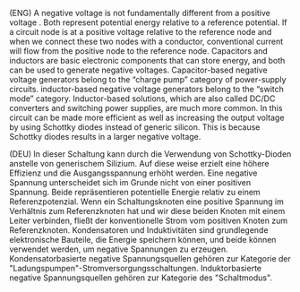 
(ENG) A negative voltage is not fundamentally different from a positive voltage . Both represent potential energy relative to a reference potential. If a circuit node is at a positive voltage relative to the reference node and when we connect these two nodes with a conductor, conventional current will flow from the positive node to the reference node. Capacitors and inductors are basic electronic components that can store energy, and both can be used to generate negative voltages. Capacitor-based negative voltage generators belong to the “charge pump” category of power-supply circuits. inductor-based negative voltage generators belong to the “switch mode” category. Inductor-based solutions, which are also called DC/DC converters and switching power supplies, are much more common.
In this circuit can be made more efficient as well as increasing the output voltage by using Schottky diodes instead of generic silicon. This is because Schottky diodes  results in a larger negative voltage.

(DEU) In dieser Schaltung kann durch die Verwendung von Schottky-Dioden anstelle von generischem Silizium. Auf diese weise erzielt  eine höhere Effizienz  und die Ausgangsspannung erhöht werden.  Eine negative Spannung unterscheidet sich im Grunde nicht von einer positiven Spannung. Beide repräsentieren potentielle Energie relativ zu einem Referenzpotenzial.
Wenn ein Schaltungsknoten eine positive Spannung im Verhältnis zum Referenzknoten hat und wir diese beiden Knoten mit einem Leiter verbinden, fließt der konventionelle Strom vom positiven Knoten zum Referenzknoten. Kondensatoren und Induktivitäten sind grundlegende elektronische Bauteile, die Energie speichern können, und beide können verwendet werden, um negative Spannungen zu erzeugen. Kondensatorbasierte negative Spannungsquellen gehören zur Kategorie der "Ladungspumpen"-Stromversorgungsschaltungen. Induktorbasierte negative Spannungsquellen gehören zur Kategorie des "Schaltmodus".
